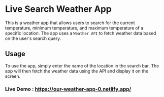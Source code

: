 # Live Search Weather App

This is a weather app that allows users to search for the current temperature, minimum temperature, and maximum temperature of a specific location. The app uses a `Weather API` to fetch weather data based on the user's search query.

## Usage

To use the app, simply enter the name of the location in the search bar. The app will then fetch the weather data using the API and display it on the screen.

### Live Demo : https://our-weather-app-0.netlify.app/
